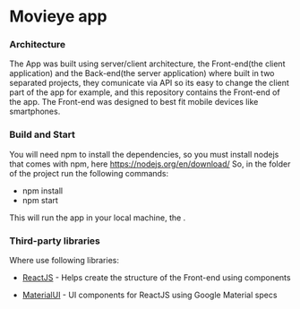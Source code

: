 
# Movieye app


### Architecture
The App was built using server/client architecture, the Front-end(the client application) and the Back-end(the server application) where built in two separated projects, they comunicate via API so its easy to change the client part of the app for example, and this repository contains the Front-end of the app. The Front-end was designed to best fit mobile devices like smartphones.

### Build and Start
You will need npm to install the dependencies, so you must install nodejs that comes with npm, here https://nodejs.org/en/download/
So, in the folder of the project run the following commands:

  - npm install
  - npm start


This will run the app in your local machine, the .

### Third-party libraries

Where use following libraries:

* [ReactJS] - Helps create the structure of the Front-end using components
* [MaterialUI] - UI components for ReactJS using Google Material specs





   [ReactJS]: <https://reactjs.org/>
   [MaterialUI]: <https://material-ui.com/>
